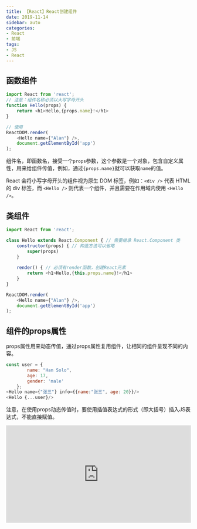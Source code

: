 ```yaml
---
title: 【React】React创建组件
date: 2019-11-14
sidebar: auto
categories: 
- React
- 前端
tags: 
- JS
- React
---
```


## 函数组件

```js
import React from 'react';
// 注意：组件名称必须以大写字母开头
function Hello(props) {
    return <h1>Hello,{props.name}!</h1>
}

// 使用
ReactDOM.render(
    <Hello name={"Alan"} />,
    document.getElementById('app')
);
```

组件名，即函数名，接受一个`props`参数，这个参数是一个对象，包含自定义属性，用来给组件传值，例如，通过`{props.name}`就可以获取`name`的值。

React 会将小写字母开头的组件视为原生 DOM 标签，例如：`<div />` 代表 HTML 的 div 标签，而 `<Hello />` 则代表一个组件，并且需要在作用域内使用 `<Hello />`。 

## 类组件

```js
import React from 'react';

class Hello extends React.Component { // 需要继承 React.Component 类
    constructor(props) { // 构造方法可以省略
        super(props)
    }
    
    render() { // 必须有render函数，创建React元素
        return <h1>Hello,{this.props.name}!</h1>
    }
}

ReactDOM.render(
    <Hello name={"Alan"} />,
    document.getElementById('app')
);
```

## 组件的props属性

props属性用来动态传值，通过props属性复用组件，让相同的组件呈现不同的内容。

```js
const user = {
        name: "Han Solo",
        age: 17,
        gender: 'male'
    };
<Hello name={"张三"} info={{name:"张三", age: 20}}/>
<Hello {...user}/>
```

注意，在使用props动态传值时，要使用插值表达式的形式（即大括号）插入JS表达式，不能直接赋值。

<iframe height="265" style="width: 100%;" scrolling="no" title="React-基本使用" src="https://codepen.io/zkkysqs/embed/NWWXerG?height=265&theme-id=default&default-tab=js,result" frameborder="no" allowtransparency="true" allowfullscreen="true">
  See the Pen <a href='https://codepen.io/zkkysqs/pen/NWWXerG'>React-基本使用</a> by zkkysqs
  (<a href='https://codepen.io/zkkysqs'>@zkkysqs</a>) on <a href='https://codepen.io'>CodePen</a>.
</iframe>

